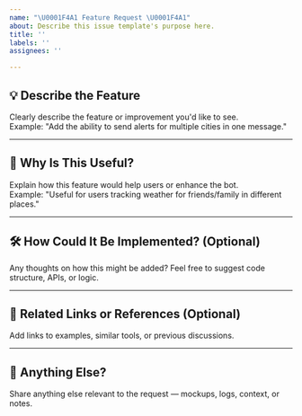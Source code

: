 ```yaml
---
name: "\U0001F4A1 Feature Request \U0001F4A1"
about: Describe this issue template's purpose here.
title: ''
labels: ''
assignees: ''

---
```


## 💡 Describe the Feature

Clearly describe the feature or improvement you'd like to see.  
Example: "Add the ability to send alerts for multiple cities in one message."

---

## 🌟 Why Is This Useful?

Explain how this feature would help users or enhance the bot.  
Example: "Useful for users tracking weather for friends/family in different places."

---

## 🛠️ How Could It Be Implemented? (Optional)

Any thoughts on how this might be added? Feel free to suggest code structure, APIs, or logic.

---

## 🔗 Related Links or References (Optional)

Add links to examples, similar tools, or previous discussions.

---

## 🙌 Anything Else?

Share anything else relevant to the request — mockups, logs, context, or notes.
